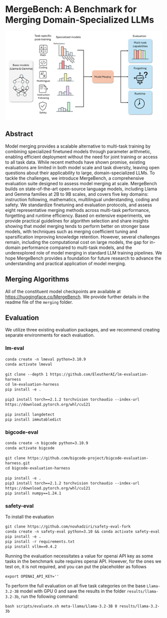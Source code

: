 # MergeBench: A Benchmark for Merging Domain-Specialized LLMs

![alt text](MergeBench.png "MergeBench")

## Abstract
Model merging provides a scalable alternative to multi-task training by combining specialized finetuned models through parameter arithmetic, enabling efficient deployment without the need for joint training or access to all task data. While recent methods have shown promise, existing evaluations are limited in both model scale and task diversity, leaving open questions about their applicability to large, domain-specialized LLMs. To tackle the challenges, we introduce MergeBench, a comprehensive evaluation suite designed to assess model merging at scale. MergeBench builds on state-of-the-art open-source language models, including Llama and Gemma families at 2B to 9B scales, and covers five key domains: instruction following, mathematics, multilingual understanding, coding and safety. We standardize finetuning and evaluation protocols, and assess eight representative merging methods across multi-task performance, forgetting and runtime efficiency. Based on extensive experiments, we provide practical guidelines for algorithm selection and share insights showing that model merging tends to perform better on stronger base models, with techniques such as merging coefficient tuning and sparsification improving knowledge retention. However, several challenges remain, including the computational cost on large models, the gap for in-domain performance compared to multi-task models, and the underexplored role of model merging in standard LLM training pipelines. We hope MergeBench provides a foundation for future research to advance the understanding and practical application of model merging.

## Merging Algorithms
All of the constituent model checkpoints are available at https://huggingface.co/MergeBench. We provide further details in the readme file of the `merging` folder.

## Evaluation
We utilize three existing evaluation packages, and we recommend creating separate environments for each evaluation.
### lm-eval
```
conda create -n lmeval python=3.10.9
conda activate lmeval

git clone --depth 1 https://github.com/EleutherAI/lm-evaluation-harness
cd lm-evaluation-harness
pip install -e .

pip3 install torch==2.1.2 torchvision torchaudio --index-url https://download.pytorch.org/whl/cu121

pip install langdetect
pip install immutabledict
```

### bigcode-eval
```
conda create -n bigcode python=3.10.9
conda activate bigcode

git clone https://github.com/bigcode-project/bigcode-evaluation-harness.git
cd bigcode-evaluation-harness

pip install -e .
pip3 install torch==2.1.2 torchvision torchaudio --index-url https://download.pytorch.org/whl/cu121
pip install numpy==1.24.1
```

### safety-eval
To install the evaluation
```
git clone https://github.com/nouhadziri/safety-eval-fork
conda create -n safety-eval python=3.10 && conda activate safety-eval
pip install -e .
pip install -r requirements.txt
pip install vllm==0.4.2
```
Running the evaluation necessitates a value for openai API key as some tasks in the benchmark suite requires openai API. However, for the ones we test on, it is not required, and you can put the placeholder as follows
```
export OPENAI_API_KEY=''
```

To perform the full evaluation on all five task categories on the base `Llama-3.2-3B` model with GPU 0 and save the results in the folder `results/llama-3.2-3b`, run the following command:
```
bash scripts/evaluate.sh meta-llama/Llama-3.2-3B 0 results/llama-3.2-3b
```
